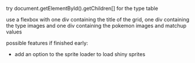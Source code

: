 try document.getElementById().getChildren[] for the type table

use a flexbox with one div containing the title of the grid, one div containing the type images and one div containing the pokemon images and matchup values

possible features if finished early:
- add an option to the sprite loader to load shiny sprites
